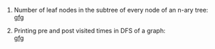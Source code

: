 1. Number of leaf nodes in the subtree of every node of an n-ary tree:<br>
<a href="https://www.geeksforgeeks.org/number-of-leaf-nodes-in-the-subtree-of-every-node-of-an-n-ary-tree/">gfg</a>

2. Printing pre and post visited times in DFS of a graph:<br>
<a href="https://www.geeksforgeeks.org/printing-pre-and-post-visited-times-in-dfs-of-a-graph/">gfg</a>
